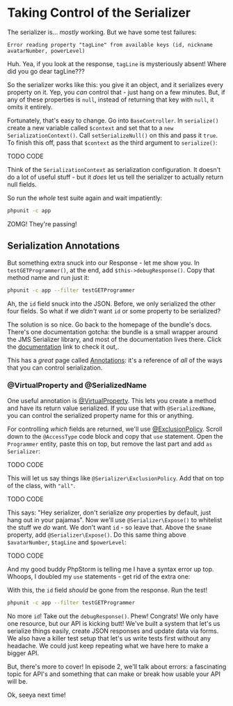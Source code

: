# Taking Control of the Serializer

The serializer is... *mostly* working. But we have some test failures:

    Error reading property "tagLine" from available keys (id, nickname
    avatarNumber, powerLevel)

Huh. Yea, if you look at the response, `tagLine` is mysteriously absent!
Where did you go dear tagLine???

So the serializer works like this: you give it an object, and it serializes
every property on it. Yep, you *can* control that - just hang on a few minutes.
But, if any of these properties is `null`, instead of returning that key
with `null`, it omits it entirely.

Fortunately, that's easy to change. Go into `BaseController`. In `serialize()`
create a new variable called `$context` and set that to a `new SerializationContext()`.
Call `setSerializeNull()` on this and pass it `true`. To finish this off,
pass that `$context` as the third argument to `serialize()`:

TODO CODE

Think of the `SerializationContext` as serialization configuration. It doesn't
do a lot of useful stuff - but it *does* let us tell the serializer to actually
return null fields.

So run the *whole* test suite again and wait impatiently:

```bash
phpunit -c app
```

ZOMG! They're passing!

## Serialization Annotations

But something extra snuck into our Response - let me show you. In `testGETProgrammer()`,
at the end, add `$this->debugResponse()`. Copy that method name and run just
it:

```bash
phpunit -c app --filter testGETProgrammer
```

Ah, the `id` field snuck into the JSON. Before, we only serialized the other
four fields. So what if we *didn't* want `id` or some property to be serialized?

The solution is so nice. Go back to the homepage of the bundle's docs. There's
one documentation gotcha: the bundle is a small wrapper around the JMS Serializer
library, and most of the documentation lives there. Click the
[documentation](http://jmsyst.com/libs/serializer) link to check it out,.

This has a *great* page called [Annotations](http://jmsyst.com/libs/serializer/master/reference/annotations):
it's a reference of *all* of the ways that you can control serialization.

### @VirtualProperty and @SerializedName

One useful annotation is [@VirtualProperty](http://jmsyst.com/libs/serializer/master/reference/annotations#virtualproperty).
This lets you create a method and have its return value serialized. If you
use that with `@SerializedName`, you can control the serialized property
name for this or anything.

For controlling *which* fields are returned, we'll use
[@ExclusionPolicy](http://jmsyst.com/libs/serializer/master/reference/annotations#exclusionpolicy).
Scroll down to the `@AccessType` code block and copy that `use` statement.
Open the `Programmer` entity, paste this on top, but remove the last part
and add `as Serializer`:

TODO CODE

This will let us say things like `@Serializer\ExclusionPolicy`. Add that
on top of the class, with `"all"`.

TODO CODE

This says: "Hey serializer, don't serialize *any* properties by default,
just hang out in your pajamas". Now we'll use `@Serializer\Expose()` to 
whitelist the stuff we *do* want. We don't want `id` - so leave that. 
Above the `$name` property, add `@Serializer\Expose()`. Do this same thing 
above `$avatarNumber`, `$tagLine` and `$powerLevel`:

TODO CODE

And my good buddy PhpStorm is telling me I have a syntax error up top. Whoops,
I doubled my `use` statements - get rid of the extra one:

With this, the `id` field *should* be gone from the response. Run the test!

```bash
phpunit -c app --filter testGETProgrammer
```

No more `id`! Take out the `debugResponse()`. Phew! Congrats! We only have
one resource, but our API is kicking butt! We've built a system that let's
us serialize things easily, create JSON responses and update data via forms.
We also have a killer test setup that let's us write tests first without
any headache. We could just keep repeating what we have here to make a bigger
API.

But, there's more to cover! In episode 2, we'll talk about errors: a fascinating
topic for API's and something that can make or break how usable your API
will be.

Ok, seeya next time!
